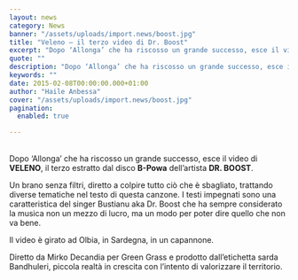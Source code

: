 ```yaml
---
layout: news
category: News
banner: "/assets/uploads/import.news/boost.jpg"
title: "Veleno – il terzo video di Dr. Boost"
excerpt: "Dopo ‘Allonga’ che ha riscosso un grande successo, esce il video di VELENO, il terzo estratto dal disco B-Powa dell’artista DR. BOOST. Un brano senza filtri, diretto a colpire tutto ciò che è sbagliato, trattando diverse tematiche nel testo di questa canzone. I testi impegnati sono una caratteristica del singer Bustianu aka Dr. Boost che ha sempre considerato la [&hellip"
quote: ""
description: "Dopo ‘Allonga’ che ha riscosso un grande successo, esce il video di VELENO, il terzo estratto dal disco B-Powa dell’artista DR. BOOST. Un brano senza filtri, diretto a colpire tutto ciò che è sbagliato, trattando diverse tematiche nel testo di questa canzone. I testi impegnati sono una caratteristica del singer Bustianu aka Dr. Boost che ha sempre considerato la [&hellip"
keywords: ""
date: 2015-02-08T00:00:00.000+01:00
author: "Haile Anbessa"
cover: "/assets/uploads/import.news/boost.jpg"
pagination:
  enabled: true

---
```


[](https://hotmc.com/wp-content/uploads/2015/02/boost.jpg)  
Dopo ‘Allonga’ che ha riscosso un grande successo, esce il video di **VELENO**, il terzo estratto dal disco **B-Powa** dell’artista **DR. BOOST**.

Un brano senza filtri, diretto a colpire tutto ciò che è sbagliato, trattando diverse tematiche nel testo di questa canzone. I testi impegnati sono una caratteristica del singer Bustianu aka Dr. Boost che ha sempre considerato la musica non un mezzo di lucro, ma un modo per poter dire quello che non va bene.

Il video è girato ad Olbia, in Sardegna, in un capannone.

Diretto da Mirko Decandia per Green Grass e prodotto dall’etichetta sarda Bandhuleri, piccola realtà in crescita con l’intento di valorizzare il territorio.